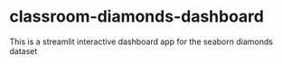 # classroom-diamonds-dashboard
This is a streamlit interactive dashboard app for the seaborn diamonds dataset
